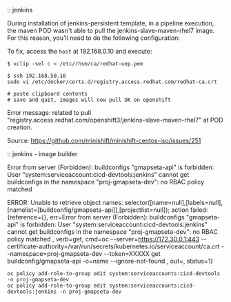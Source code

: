 :: jenkins

During installation of jenkins-persistent template, in a pipeline execution, the maven POD wasn't able 
to pull the jenkins-slave-maven-rhel7 image.  For this reason, you'll need to do the following configuration:

To fix, access the `host` at 192.168.0.10 and execute:

```
$ xclip -sel c < /etc/rhsm/ca/redhat-uep.pem

$ ssh 192.168.50.10
sudo vi /etc/docker/certs.d/registry.access.redhat.com/redhat-ca.crt

# paste clipboard contents
# save and quit, images will now pull OK on openshift
```

Error message:
related to pull "registry.access.redhat.com/openshift3/jenkins-slave-maven-rhel7" at POD creation.

Source:
https://github.com/minishift/minishift-centos-iso/issues/251

:: jenkins - image builder

Error from server (Forbidden): buildconfigs "gmapseta-api" is forbidden: User "system:serviceaccount:cicd-devtools:jenkins" cannot get buildconfigs in the namespace "proj-gmapseta-dev": no RBAC policy matched

ERROR: Unable to retrieve object names: selector([name=null],[labels=null],[namelist=[buildconfig/gmapseta-api]],[projectlist=null]); action failed: {reference={}, err=Error from server (Forbidden): buildconfigs "gmapseta-api" is forbidden: User "system:serviceaccount:cicd-devtools:jenkins" cannot get buildconfigs in the namespace "proj-gmapseta-dev": no RBAC policy matched
, verb=get, cmd=oc --server=https://172.30.0.1:443 --certificate-authority=/var/run/secrets/kubernetes.io/serviceaccount/ca.crt --namespace=proj-gmapseta-dev --token=XXXXX get buildconfig/gmapseta-api -o=name --ignore-not-found , out=, status=1}

```
oc policy add-role-to-group edit system:serviceaccounts:cicd-devtools -n proj-gmapseta-dev
oc policy add-role-to-group edit system:serviceaccounts:cicd-devtools:jenkins -n proj-gmapseta-dev
```